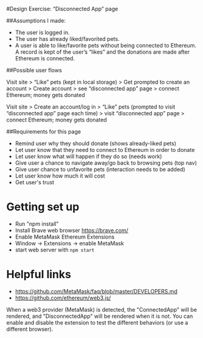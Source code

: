 #Design Exercise: “Disconnected App” page

##Assumptions I made:

- The user is logged in.
- The user has already liked/favorited pets.
- A user is able to like/favorite pets without being connected to Ethereum. A record is kept of the user’s “likes” and the donations are made after Ethereum is connected.

##Possible user flows

Visit site > “Like” pets (kept in local storage) > Get prompted to create an account > Create account > see “disconnected app” page > connect Ethereum; money gets donated

Visit site > Create an account/log in > “Like” pets (prompted to visit “disconnected app” page each time) > visit “disconnected app” page > connect Ethereum; money gets donated

##Requirements for this page

- Remind user why they should donate (shows already-liked pets)
- Let user know that they need to connect to Ethereum in order to donate
- Let user know what will happen if they do so (needs work)
- Give user a chance to navigate away/go back to browsing pets (top nav)
- Give user chance to unfavorite pets (interaction needs to be added)
- Let user know how much it will cost
- Get user's trust

# Getting set up
- Run "npm install"
- Install Brave web browser https://brave.com/
- Enable MetaMask Ethereum Extensions
 - Window -> Extensions -> enable MetaMask
- start web server with ```npm start```

# Helpful links
- https://github.com/MetaMask/faq/blob/master/DEVELOPERS.md
- https://github.com/ethereum/web3.js/

When a web3 provider (MetaMask) is detected, the "ConnectedApp" will be rendered, and "DisconnectedApp" will be rendered when it is not. You can enable and disable the extension to test the different behaviors (or use a different browser).
